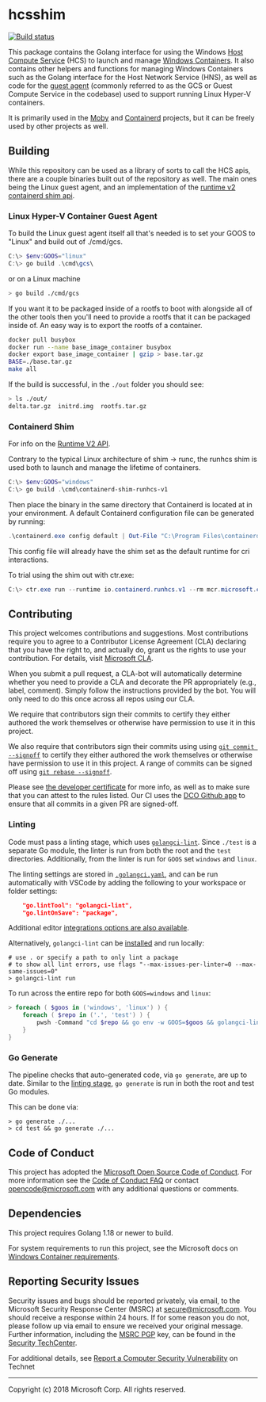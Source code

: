 # hcsshim

[![Build status](https://github.com/microsoft/hcsshim/actions/workflows/ci.yml/badge.svg?branch=master)](https://github.com/microsoft/hcsshim/actions?query=branch%3Amaster)

This package contains the Golang interface for using the Windows [Host Compute Service](https://techcommunity.microsoft.com/t5/containers/introducing-the-host-compute-service-hcs/ba-p/382332) (HCS) to launch and manage [Windows Containers](https://docs.microsoft.com/en-us/virtualization/windowscontainers/about/). It also contains other helpers and functions for managing Windows Containers such as the Golang interface for the Host Network Service (HNS), as well as code for the [guest agent](./internal/guest/README.md) (commonly referred to as the GCS or Guest Compute Service in the codebase) used to support running Linux Hyper-V containers.

It is primarily used in the [Moby](https://github.com/moby/moby) and [Containerd](https://github.com/containerd/containerd) projects, but it can be freely used by other projects as well.

## Building

While this repository can be used as a library of sorts to call the HCS apis, there are a couple binaries built out of the repository as well. The main ones being the Linux guest agent, and an implementation of the [runtime v2 containerd shim api](https://github.com/containerd/containerd/blob/master/runtime/v2/README.md).

### Linux Hyper-V Container Guest Agent

To build the Linux guest agent itself all that's needed is to set your GOOS to "Linux" and build out of ./cmd/gcs.

```powershell
C:\> $env:GOOS="linux"
C:\> go build .\cmd\gcs\
```

or on a Linux machine

```sh
> go build ./cmd/gcs
```

If you want it to be packaged inside of a rootfs to boot with alongside all of the other tools then you'll need to provide a rootfs that it can be packaged inside of. An easy way is to export the rootfs of a container.

```sh
docker pull busybox
docker run --name base_image_container busybox
docker export base_image_container | gzip > base.tar.gz
BASE=./base.tar.gz
make all
```

If the build is successful, in the `./out` folder you should see:

```sh
> ls ./out/
delta.tar.gz  initrd.img  rootfs.tar.gz
```

### Containerd Shim

For info on the [Runtime V2 API](https://github.com/containerd/containerd/blob/master/runtime/v2/README.md).

Contrary to the typical Linux architecture of shim -> runc, the runhcs shim is used both to launch and manage the lifetime of containers.

```powershell
C:\> $env:GOOS="windows"
C:\> go build .\cmd\containerd-shim-runhcs-v1
```

Then place the binary in the same directory that Containerd is located at in your environment.
A default Containerd configuration file can be generated by running:

```powershell
.\containerd.exe config default | Out-File "C:\Program Files\containerd\config.toml" -Encoding ascii
```

This config file will already have the shim set as the default runtime for cri interactions.

To trial using the shim out with ctr.exe:

```powershell
C:\> ctr.exe run --runtime io.containerd.runhcs.v1 --rm mcr.microsoft.com/windows/nanoserver:2004 windows-test cmd /c "echo Hello World!"
```

## Contributing

This project welcomes contributions and suggestions. Most contributions require you to agree to a
Contributor License Agreement (CLA) declaring that you have the right to, and actually do, grant us
the rights to use your contribution. For details, visit [Microsoft CLA](https://cla.microsoft.com).

When you submit a pull request, a CLA-bot will automatically determine whether you need to provide
a CLA and decorate the PR appropriately (e.g., label, comment). Simply follow the instructions
provided by the bot. You will only need to do this once across all repos using our CLA.

We require that contributors sign their commits
to certify they either authored the work themselves or otherwise have permission to use it in this project.

We also require that contributors sign their commits using  using [`git commit --signoff`][git-commit-s]
to certify they either authored the work themselves or otherwise have permission to use it in this project.
A range of commits can be signed off using [`git rebase --signoff`][git-rebase-s].

Please see  [the developer certificate](https://developercertificate.org) for more info,
as well as to make sure that you can attest to the rules listed.
Our CI uses the [DCO Github app](https://github.com/apps/dco) to ensure that all commits in a given PR are signed-off.

### Linting

Code must pass a linting stage, which uses [`golangci-lint`][lint].
Since `./test` is a separate Go module, the linter is run from both the root and the
`test` directories. Additionally, from the linter is run for `GOOS` set `windows` and
`linux`.

The linting settings are stored in [`.golangci.yaml`](./.golangci.yaml), and can be run
automatically with VSCode by adding the following to your workspace or folder settings:

```json
    "go.lintTool": "golangci-lint",
    "go.lintOnSave": "package",
```

Additional editor [integrations options are also available][lint-ide].

Alternatively, `golangci-lint` can be [installed][lint-install] and run locally:

```shell
# use . or specify a path to only lint a package
# to show all lint errors, use flags "--max-issues-per-linter=0 --max-same-issues=0"
> golangci-lint run
```

To run across the entire repo for both `GOOS=windows` and `linux`:

```powershell
> foreach ( $goos in ('windows', 'linux') ) {
    foreach ( $repo in ('.', 'test') ) {
        pwsh -Command "cd $repo && go env -w GOOS=$goos && golangci-lint.exe run --verbose"
    }
}
```

### Go Generate

The pipeline checks that auto-generated code, via `go generate`, are up to date.
Similar to the [linting stage](#linting), `go generate` is run in both the root and test Go modules.

This can be done via:

```shell
> go generate ./...
> cd test && go generate ./...
```

## Code of Conduct

This project has adopted the [Microsoft Open Source Code of Conduct](https://opensource.microsoft.com/codeofconduct/).
For more information see the [Code of Conduct FAQ](https://opensource.microsoft.com/codeofconduct/faq/) or
contact [opencode@microsoft.com](mailto:opencode@microsoft.com) with any additional questions or comments.

## Dependencies

This project requires Golang 1.18 or newer to build.

For system requirements to run this project, see the Microsoft docs on [Windows Container requirements](https://docs.microsoft.com/en-us/virtualization/windowscontainers/deploy-containers/system-requirements).

## Reporting Security Issues

Security issues and bugs should be reported privately, via email, to the Microsoft Security
Response Center (MSRC) at [secure@microsoft.com](mailto:secure@microsoft.com). You should
receive a response within 24 hours. If for some reason you do not, please follow up via
email to ensure we received your original message. Further information, including the
[MSRC PGP](https://technet.microsoft.com/en-us/security/dn606155) key, can be found in
the [Security TechCenter](https://technet.microsoft.com/en-us/security/default).

For additional details, see [Report a Computer Security Vulnerability](https://technet.microsoft.com/en-us/security/ff852094.aspx) on Technet

---------------
Copyright (c) 2018 Microsoft Corp.  All rights reserved.

[lint]: https://golangci-lint.run/
[lint-ide]: https://golangci-lint.run/usage/integrations/#editor-integration
[lint-install]: https://golangci-lint.run/usage/install/#local-installation

[git-commit-s]: https://git-scm.com/docs/git-commit#Documentation/git-commit.txt--s
[git-rebase-s]: https://git-scm.com/docs/git-rebase#Documentation/git-rebase.txt---signoff
